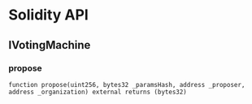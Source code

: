 # Solidity API

## IVotingMachine

### propose

```solidity
function propose(uint256, bytes32 _paramsHash, address _proposer, address _organization) external returns (bytes32)
```

